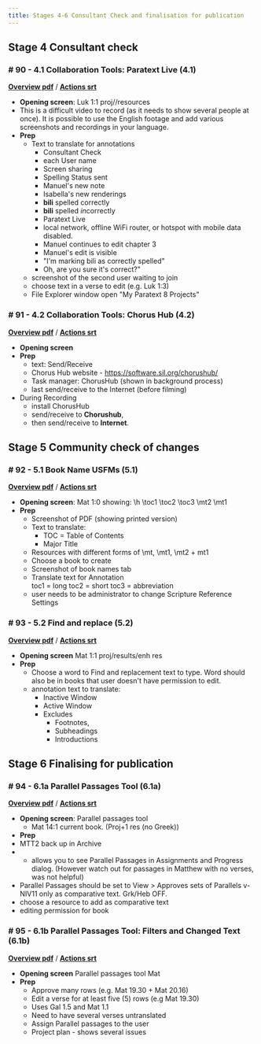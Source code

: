 ```yaml
---
title: Stages 4-6 Consultant Check and finalisation for publication
---
```


## Stage 4	Consultant check
### \# 90 - 4.1	Collaboration Tools: Paratext Live (4.1)
[**Overview pdf**](https://drive.google.com/file/d/1-D0_7eM_1LNkI4_25eIKDl4O4OfCEW18/view?usp=sharing)  / [**Actions srt**](https://drive.google.com/file/d/1XJh-zXzbrsfMRU7EkxMpvzT-d1Yh8x9F/view?usp=sharing)  
- **Opening screen**: Luk 1:1 proj//resources
- This is a difficult video to record (as it needs to show several people at once). It is possible to use the English footage and add various screenshots and recordings in your language.  
- **Prep**  
   - Text to translate for annotations 
     - Consultant Check
     - each User name
     - Screen sharing
     - Spelling Status sent
     - Manuel's new note
     - Isabella's new renderings
     - **bili** spelled correctly
     - **bili** spelled *in*correctly
     - Paratext Live
     - local network, offline WiFi router, or hotspot with mobile data disabled.
     - Manuel continues to edit chapter 3
     - Manuel's edit is visible
     - "I'm marking bili as correctly spelled"
     - Oh, are you sure it's correct?" 
   - screenshot of the second user waiting to join
   - choose text in a verse to edit (e.g. Luk 1:3)
   - File Explorer window open "My Paratext 8 Projects"



 
### \# 91 - 4.2	Collaboration Tools: Chorus Hub (4.2)
[**Overview pdf**](https://drive.google.com/file/d/1xeSkMrlGnkxgMlQjnhkgPBElhFMGSNDV/view?usp=sharing)  / [**Actions srt**](https://drive.google.com/file/d/1hwaiKxD0qIaSEovdSDLUZfZ3kucCPpag/view?usp=sharing)  
- **Opening screen** 
- **Prep**
  - text: Send/Receive
  - Chorus Hub website - https://software.sil.org/chorushub/
  - Task manager: ChorusHub (shown in background process)
  - last send/receive to the Internet (before filming)
- During Recording
  - install ChorusHub
  - send/receive to **Chorushub**, 
  - then send/receive to **Internet**.
## Stage 5	Community check of changes
### \# 92 - 5.1	Book Name USFMs (5.1)
[**Overview pdf**](https://drive.google.com/file/d/1P9nkGAiVm4txcTRfwfkE5J0a9NHj30Ef/view?usp=sharing)  / [**Actions srt**](https://drive.google.com/file/d/1NuQtZQl5Qk1Bx4kcrPKfjdwx8uwTQwKc/view?usp=sharing)  
- **Opening screen**: Mat 1:0 showing:
\h \toc1 \toc2 \toc3  \mt2 \mt1 
- **Prep**
    - Screenshot of PDF (showing printed version)
    - Text to translate: 
      - TOC = Table of Contents
      - Major Title
    - Resources with different forms of \mt, \mt1, \mt2 + mt1
  - Choose a book to create
  - Screenshot of book names tab
  - Translate text for Annotation   
      toc1 = long  toc2 = short  toc3 = abbreviation
  - user needs to be administrator to change Scripture Reference Settings

### \# 93 - 5.2	Find and replace (5.2)
[**Overview pdf**](https://drive.google.com/file/d/1Rx5vyck2bDyaXYRRDo6VDovoqlzyloXm/view?usp=sharing)  / [**Actions srt**](https://drive.google.com/file/d/1tuEiFPaVd6hu9JCgoDqbM2pSKjZ5oVYt/view?usp=sharing)  
- **Opening screen** Mat 1:1 proj/results/enh res
- **Prep**
  - Choose a word to Find and replacement text to type. Word should also be in books that user doesn't have permission to edit.
  - annotation text to translate: 
    - Inactive Window 
    - Active Window
    - Excludes 
      - Footnotes, 
      - Subheadings 
      - Introductions

## Stage 6	Finalising for publication
### \# 94 - 6.1a	Parallel Passages Tool (6.1a)
[**Overview pdf**](https://drive.google.com/file/d/1PCVhaFNvE_82DAYo6X7D4KcIU1tWnzcT/view?usp=sharing)  / [**Actions srt**](https://drive.google.com/file/d/1LvPggWJoNXntKxG68cW6aIUqeQAONTUb/view?usp=sharing)  
- **Opening screen**: Parallel passages tool 
  - Mat 14:1 current book. (Proj+1 res (no Greek))  
- **Prep**
-  MTT2 back up in Archive 
-  - allows you to see Parallel Passages in Assignments and Progress dialog. (However watch out for passages in Matthew with no verses, was not helpful)
-  Parallel Passages should be set to View > Approves sets of Parallels
v- NIV11 only as comparative text. Grk/Heb OFF.
  - choose a resource to add as comparative text
  - editing permission for book

  

### \# 95 - 6.1b	Parallel Passages Tool: Filters and Changed Text (6.1b)
[**Overview pdf**](https://drive.google.com/file/d/1RhO5VUbBCxlI2ZZBT-Nz5zU4frFad-s3/view?usp=sharing)  / [**Actions srt**](https://drive.google.com/file/d/1O9n_Hx9UDjbSksmYpReKh_aLXeB9zK6c/view?usp=sharing)  
- **Opening screen** Parallel passages tool Mat
- **Prep**
  - Approve many rows (e.g. Mat 19.30 + Mat 20.16)
  - Edit a verse for at least five (5) rows (e.g Mat 19.30)
  - Uses Gal 1.5 and Mat 1.1
  - Need to have several verses untranslated
  - Assign Parallel passages to the user
  - Project plan - shows several issues


